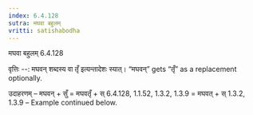 ```yaml
---
index: 6.4.128
sutra: मघवा बहुलम्
vritti: satishabodha
---
```



 मघवा बहुलम् 6.4.128 


वृत्तिः --: मघवन् शब्दस्य वा तृँ इत्यन्तादेशः स्यात्। “मघवन्” gets “तृँ” as a replacement optionally. 


उदाहरणम् – मघवन् + सुँ = मघवतृँ + स् 6.4.128, 1.1.52, 1.3.2, 1.3.9 = मघवत् + स् 1.3.2, 1.3.9 – Example continued below. 


